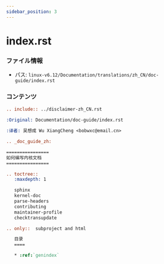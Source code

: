 ```yaml
---
sidebar_position: 3
---
```

# index.rst

### ファイル情報

- パス: `linux-v6.12/Documentation/translations/zh_CN/doc-guide/index.rst`

### コンテンツ

```rst
.. include:: ../disclaimer-zh_CN.rst

:Original: Documentation/doc-guide/index.rst

:译者: 吴想成 Wu XiangCheng <bobwxc@email.cn>

.. _doc_guide_zh:

================
如何编写内核文档
================

.. toctree::
   :maxdepth: 1

   sphinx
   kernel-doc
   parse-headers
   contributing
   maintainer-profile
   checktransupdate

.. only::  subproject and html

   目录
   ====

   * :ref:`genindex`

```
